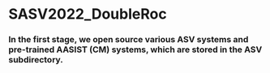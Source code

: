 # SASV2022_DoubleRoc
### In the first stage, we open source various ASV systems and pre-trained AASIST (CM) systems, which are stored in the ASV subdirectory. 
